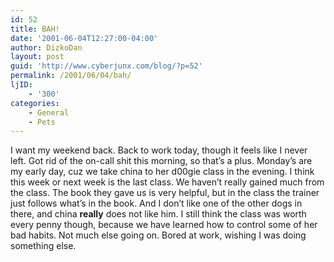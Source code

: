 ```yaml
---
id: 52
title: BAH!
date: '2001-06-04T12:27:00-04:00'
author: DizkoDan
layout: post
guid: 'http://www.cyberjunx.com/blog/?p=52'
permalink: /2001/06/04/bah/
ljID:
    - '300'
categories:
    - General
    - Pets
---
```


I want my weekend back. Back to work today, though it feels like I never left. Got rid of the on-call shit this morning, so that’s a plus. Monday’s are my early day, cuz we take china to her d00gie class in the evening. I think this week or next week is the last class. We haven’t really gained much from the class. The book they gave us is very helpful, but in the class the trainer just follows what’s in the book. And I don’t like one of the other dogs in there, and china **really** does not like him. I still think the class was worth every penny though, because we have learned how to control some of her bad habits. Not much else going on. Bored at work, wishing I was doing something else.